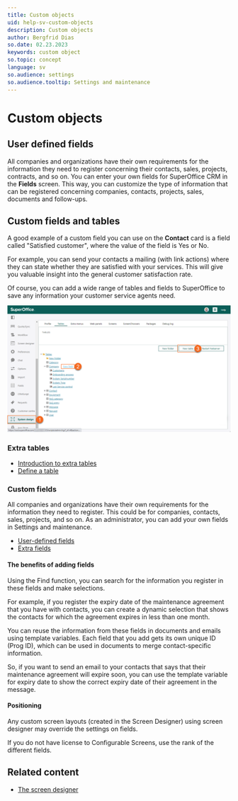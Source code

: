 ```yaml
---
title: Custom objects
uid: help-sv-custom-objects
description: Custom objects
author: Bergfrid Dias
so.date: 02.23.2023
keywords: custom object
so.topic: concept
language: sv
so.audience: settings
so.audience.tooltip: Settings and maintenance
---
```


# Custom objects

## User defined fields

All companies and organizations have their own requirements for the information they need to register concerning their contacts, sales, projects, contracts, and so on. You can enter your own fields for SuperOffice CRM in the **Fields** screen. This way, you can customize the type of information that can be registered concerning companies, contacts, projects, sales, documents and follow-ups.

## Custom fields and tables

A good example of a custom field you can use on the **Contact** card is a field called "Satisfied customer", where the value of the field is Yes or No.

For example, you can send your contacts a mailing (with link actions) where they can state whether they are satisfied with your services. This will give you valuable insight into the general customer satisfaction rate.

Of course, you can add a wide range of tables and fields to SuperOffice to save any information your customer service agents need.

![In the Tables screen, you can either choose to (a) create an extra field or (b) create a new table -screenshot][img1]

### Extra tables

* [Introduction to extra tables][3]
* [Define a table][4]

### Custom fields

All companies and organizations have their own requirements for the information they need to register. This could be for companies, contacts, sales, projects, and so on. As an administrator, you can add your own fields in Settings and maintenance.

* [User-defined fields][1]
* [Extra fields][2]

#### The benefits of adding fields

Using the Find function, you can search for the information you register in these fields and make selections.

For example, if you register the expiry date of the maintenance agreement that you have with contacts, you can create a dynamic selection that shows the contacts for which the agreement expires in less than one month.

You can reuse the information from these fields in documents and emails using template variables. Each field that you add gets its own unique ID (Prog ID), which can be used in documents to merge contact-specific information.

So, if you want to send an email to your contacts that says that their maintenance agreement will expire soon, you can use the template variable for expiry date to show the correct expiry date of their agreement in the message.

#### Positioning

Any custom screen layouts (created in the Screen Designer) using screen designer may override the settings on fields.

If you do not have license to Configurable Screens, use the rank of the different fields.

## Related content

* [The screen designer][5]

<!-- Referenced links -->
[1]: udef/index.md
[2]: extra-field/create.md
[3]: extra-table/index.md
[4]: extra-table/create.md
[5]: ../../ui/screen-designer/learn/index.md

<!-- Referenced images -->
[img1]: media/create-extra-tables-and-fields.png

